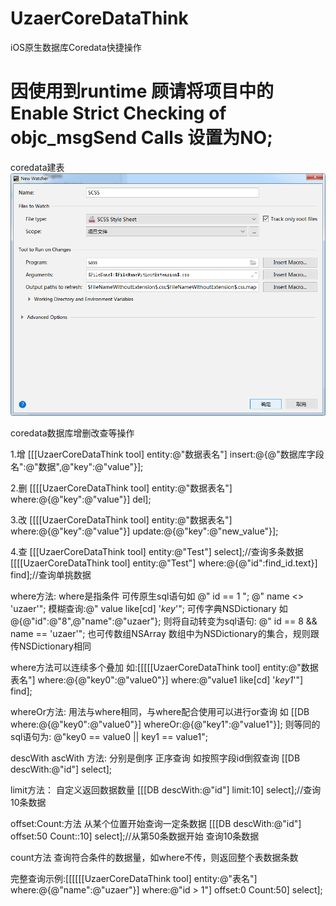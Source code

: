 # UzaerCoreDataThink
iOS原生数据库Coredata快捷操作

# 因使用到runtime 顾请将项目中的 Enable Strict Checking of objc_msgSend Calls 设置为NO;

coredata建表
![Image](https://raw.githubusercontent.com/siyecao/image-folder/master/images/file_watchers.png)

coredata数据库增删改查等操作

1.增
[[[UzaerCoreDataThink tool] entity:@"数据表名"] insert:@{@"数据库字段名":@"数据",@"key":@"value"}];

2.删
[[[[UzaerCoreDataThink tool] entity:@"数据表名"] where:@{@"key":@"value"}] del];

3.改
[[[[UzaerCoreDataThink tool] entity:@"数据表名"] where:@{@"key":@"value"}] update:@{@"key":@"new_value"}];

4.查
[[[UzaerCoreDataThink tool] entity:@"Test"] select];//查询多条数据
[[[[UzaerCoreDataThink tool] entity:@"Test"] where:@{@"id":find_id.text}] find];//查询单挑数据


where方法:
where是指条件
可传原生sql语句如 @" id == 1 ";  @" name <> 'uzaer'";  模糊查询:@" value like[cd] '*key*'";
可传字典NSDictionary 如 @{@"id":@"8",@"name":@"uzaer"}; 则将自动转变为sql语句: @" id == 8 && name == 'uzaer'";
也可传数组NSArray 数组中为NSDictionary的集合，规则跟传NSDictionary相同

where方法可以连续多个叠加 如:[[[[[UzaerCoreDataThink tool] entity:@"数据表名"] where:@{@"key0":@"value0"}] where:@"value1 like[cd] '*key1*'"] find];

whereOr方法:
用法与where相同，与where配合使用可以进行or查询 如 [[DB where:@{@"key0":@"value0"}] whereOr:@{@"key1":@"value1"}];
则等同的sql语句为: @"key0 == value0 || key1 == value1";

descWith ascWith 方法:
分别是倒序 正序查询
如按照字段id倒叙查询 [[DB descWith:@"id"] select];

limit方法：
自定义返回数据数量
[[[DB descWith:@"id"] limit:10] select];//查询10条数据

offset:Count:方法
从某个位置开始查询一定条数据
[[[DB descWith:@"id"] offset:50 Count::10] select];//从第50条数据开始 查询10条数据

count方法
查询符合条件的数据量，如where不传，则返回整个表数据条数

完整查询示例:[[[[[[UzaerCoreDataThink tool] entity:@"表名"] where:@{@"name":@"uzaer"}] where:@"id > 1"] offset:0 Count:50] select];
